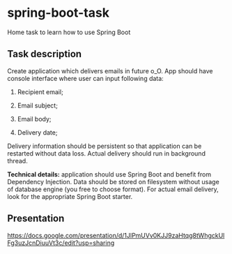 # spring-boot-task
Home task to learn how to use Spring Boot

## Task description

Create application which delivers emails in future o_O. App should have console interface where user can input following data:
1) Recipient email;

2) Email subject;

3) Email body;

4) Delivery date;

  Delivery information should be persistent so that application can be restarted without data loss. Actual delivery should run in background thread.

**Technical details:** application should use Spring Boot and benefit from Dependency Injection. Data should be stored on filesystem without usage of database engine (you free to choose format). For actual email delivery, look for the appropriate Spring Boot starter.

## Presentation
https://docs.google.com/presentation/d/1JlPmUVv0KJJ9zaHtqg8tWhgckUlFg3uzJcnDiuuVt3c/edit?usp=sharing
